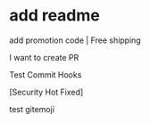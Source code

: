 # add readme

add promotion code | Free shipping

I want to create PR

Test Commit Hooks

[Security Hot Fixed]


test gitemoji